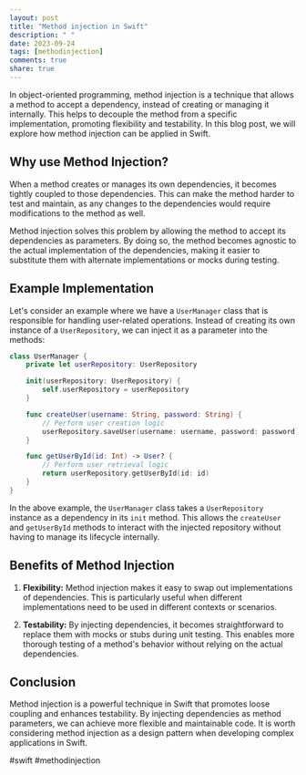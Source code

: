 ```yaml
---
layout: post
title: "Method injection in Swift"
description: " "
date: 2023-09-24
tags: [methodinjection]
comments: true
share: true
---
```


In object-oriented programming, method injection is a technique that allows a method to accept a dependency, instead of creating or managing it internally. This helps to decouple the method from a specific implementation, promoting flexibility and testability. In this blog post, we will explore how method injection can be applied in Swift.

## Why use Method Injection?

When a method creates or manages its own dependencies, it becomes tightly coupled to those dependencies. This can make the method harder to test and maintain, as any changes to the dependencies would require modifications to the method as well.

Method injection solves this problem by allowing the method to accept its dependencies as parameters. By doing so, the method becomes agnostic to the actual implementation of the dependencies, making it easier to substitute them with alternate implementations or mocks during testing.

## Example Implementation

Let's consider an example where we have a `UserManager` class that is responsible for handling user-related operations. Instead of creating its own instance of a `UserRepository`, we can inject it as a parameter into the methods:

```swift
class UserManager {
    private let userRepository: UserRepository

    init(userRepository: UserRepository) {
        self.userRepository = userRepository
    }

    func createUser(username: String, password: String) {
        // Perform user creation logic
        userRepository.saveUser(username: username, password: password)
    }

    func getUserById(id: Int) -> User? {
        // Perform user retrieval logic
        return userRepository.getUserById(id: id)
    }
}
```

In the above example, the `UserManager` class takes a `UserRepository` instance as a dependency in its `init` method. This allows the `createUser` and `getUserById` methods to interact with the injected repository without having to manage its lifecycle internally.

## Benefits of Method Injection

1. **Flexibility:** Method injection makes it easy to swap out implementations of dependencies. This is particularly useful when different implementations need to be used in different contexts or scenarios.

2. **Testability:** By injecting dependencies, it becomes straightforward to replace them with mocks or stubs during unit testing. This enables more thorough testing of a method's behavior without relying on the actual dependencies.

## Conclusion

Method injection is a powerful technique in Swift that promotes loose coupling and enhances testability. By injecting dependencies as method parameters, we can achieve more flexible and maintainable code. It is worth considering method injection as a design pattern when developing complex applications in Swift.

#swift #methodinjection